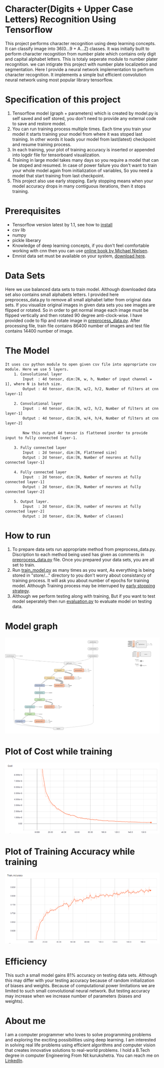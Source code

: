 # Character(Digits + Upper Case Letters) Recognition Using Tensorflow 

This project performs character recognition using deep learning concepts. It can classify image into 36(0...9 + A...Z) classes. It was initially built to perform character recognition from number plate which contains only digit and capital alphabet letters. This is totaly seperate module to number plater recognition. we can intigrate this project with number plate localizetion and segmentation. Here I provide a neural network implementation to perform character recognition. It implements a simple but efficient convolution neural network using most popular library tensorflow.

# Specification of this project
1. Tensorflow model (graph + parameters) which is created by model.py is self saved and self stored, you don't need to 			provide any external code to save and restore model.
2. You can run training process multiple times. Each time you train your model it starts training your model from where it 		was stoped last training. In other words it loads your model from last(latest) checkpoint and resume training process.
3. In each training, your plot of training accuracy is inserted or appended into logdir file for tensorboard visualization.
4. Training in large model takes many days so you require a model that can be stoped and resumed. In case of power failure 		you don't want to train your whole model again from initialization of variables, So you need a model that start training 	from last checkpoint.
5. This project also use early stopping. Early stopping means when your model accuracy drops in many contiguous iterations,		then it stops training.


# Prerequisites
* Tensorflow version latest by 1.1, see how to [install](https://www.tensorflow.org/install/)
* csv lib
* numpy
* pickle liberary
* Knowledge of deep learning concepts, if you don't feel comfortable working with cnn then you can use [online book by Michael Nielsen](http://neuralnetworksanddeeplearning.com/index.html).
* Emnist data set must be available on your system, [download here](https://www.kaggle.com/crawford/emnist).


# Data Sets
Here we use balanced data sets to train model.
Although downloaded data set also contains small alphabets letters. I provided here preprocess_data.py to remove all small alphabet latter from original data sets.
If you visualize original images in given data sets you see images are flipped or rotated.
So in order to get normal image each image must be flipped vertically and then rotated 90 degree anti-clock-wise. I have provided code to flip and rotate image in [preprocess_data.py](https://github.com/Devbishnoi29/Digits-and-Capital-Alphabet-Recognition-using-Tensorflow/blob/master/preprocess_data.py). After processing file, train file contains 86400 number of images and test file contains 14400 number of image.
# The Model
	It uses csv python module to open given csv file into appropriate csv module. Here we use 5 layers.
		1. Convolutional layer 
			Input  : 4d tensor, dim:[N, w, h, Number of input channel = 1], where N is batch size.
			Output : 4d tensor, dim:[N, w/2, h/2, Number of filters at cnn layer-1]

		2. Convolutional layer 
			Input  : 4d tensor, dim:[N, w/2, h/2, Number of filters at cnn layer-1]
			Output : 4d tensor, dim:[N, w/4, h/4, Number of filters at cnn layer-2]

			Now this output 4d tensor is flattened inorder to provide input to fully connected layer-1.

		3. Fully connected layer
			Input  : 2d tensor, dim:[N, Flattened size]
			Output : 2d tenser, dim:[N, Number of neurons at fully connected layer-1]

		4. Fully connected layer
			Input  : 2d tensor, dim:[N, Number of neurons at fully connected layer-1]
			Output : 2d tenser, dim:[N, Number of neurons at fully connected layer-2]

		5. Output layer.
			Input  : 2d tensor, dim:[N, number of neurons at fully connected layer-2]
			Output : 2d tenser, dim:[N, Number of classes]

# How to run
1. To prepare data sets run appropriate method from preprocess_data.py. Discription to each method being used has given as comments in [preprocess_data.py](https://github.com/Devbishnoi29/Digits-and-Capital-Alphabet-Recognition-using-Tensorflow/blob/master/preprocess_data.py) file. Once you prepared your data sets, you are all set to train.
2. Run [train_model.py](https://github.com/Devbishnoi29/Digits-and-Capital-Alphabet-Recognition-using-Tensorflow/blob/master/train_model.py) as many times as you want, As everything is being stored in "store/..." directory to you don't worry about consistancy of training process. It will ask you about number of epochs for training model. Although Training process may be interruped by [early stopping strategy](https://en.wikipedia.org/wiki/Early_stopping).
3. Although we perform testing along with training, But if you want to test model seperately then run [evaluation.py](https://github.com/Devbishnoi29/https://github.com/Devbishnoi29/Digits-and-Capital-Alphabet-Recognition-using-Tensorflow/blob/master/evaluation.py) to evaluate model on testing data.

# Model graph
![graph goes here](https://github.com/Devbishnoi29/Digits-and-Capital-Alphabet-Recognition-using-Tensorflow/blob/master/images/graph.png)

# Plot of Cost while training
![cost plot](https://github.com/Devbishnoi29/Digits-and-Capital-Alphabet-Recognition-using-Tensorflow/blob/master/images/cost.png)

# Plot of Training Accuracy while training
![Train accuracy](https://github.com/Devbishnoi29/Digits-and-Capital-Alphabet-Recognition-using-Tensorflow/blob/master/images/accuracy.png)

# Efficiency
This such a small model gains 81% accuracy on testing data sets. Although this may differ with your testing accuracy because of random initialization of biases and weights. Because of computational power limitations we are limited to such small convolutional neural network. But testing accuracy may increase when we increase number of parameters (biases and weights).

# About me
I am a computer programmer who loves to solve programming problems and exploring the exciting possibilities using deep learning. I am interested in solving real life problems using efficient algorithms and computer vision that creates innovative solutions to real-world problems. I hold a B.Tech degree in computer Engineering From Nit kurukshetra. You can reach me on [LinkedIn](https://www.linkedin.com/in/devi-lal-468596126/).